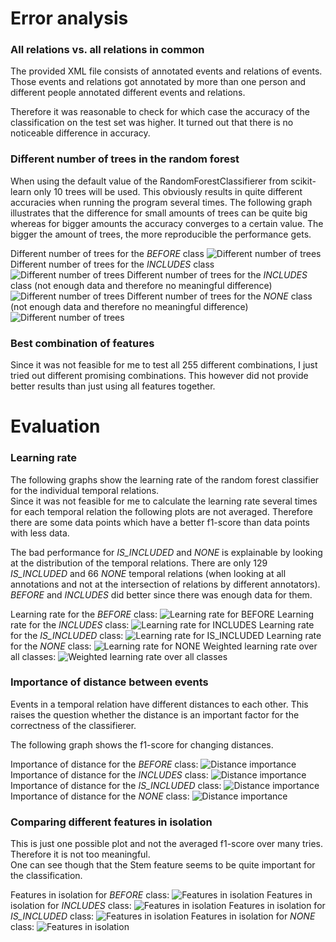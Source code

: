 Error analysis
==============

### All relations vs. all relations in common

The provided XML file consists of annotated events and relations of events.
Those events and relations got annotated by more than one person and different people annotated different events and relations.

Therefore it was reasonable to check for which case the accuracy of the classification on the test set was higher.
It turned out that there is no noticeable difference in accuracy.


### Different number of trees in the random forest

When using the default value of the RandomForestClassifierer from scikit-learn only 10 trees will be used.
This obviously results in quite different accuracies when running the program several times.
The following graph illustrates that the difference for small amounts of trees can be quite big whereas for bigger amounts the accuracy converges to a certain value.
The bigger the amount of trees, the more reproducible the performance gets.

Different number of trees for the _BEFORE_ class
![](plots/different_number_of_trees_0.jpg?raw=true "Different number of trees")
Different number of trees for the _INCLUDES_ class
![](plots/different_number_of_trees_1.jpg?raw=true "Different number of trees")
Different number of trees for the _INCLUDES_ class (not enough data and therefore no meaningful difference)
![](plots/different_number_of_trees_2.jpg?raw=true "Different number of trees")
Different number of trees for the _NONE_ class (not enough data and therefore no meaningful difference)
![](plots/different_number_of_trees_3.jpg?raw=true "Different number of trees")

### Best combination of features

Since it was not feasible for me to test all 255 different combinations, I just tried out different promising combinations.
This however did not provide better results than just using all features together.


Evaluation
==========

### Learning rate
The following graphs show the learning rate of the random forest classifier for the individual temporal relations.  
Since it was not feasible for me to calculate the learning rate several times for each temporal relation the following plots are not averaged.
Therefore there are some data points which have a better f1-score than data points with less data.

The bad performance for _IS_INCLUDED_ and _NONE_ is explainable by looking at the distribution of the temporal relations.
There are only 129 _IS_INCLUDED_ and 66 _NONE_ temporal relations (when looking at all annotations and not at the intersection of relations by different annotators).  
_BEFORE_ and _INCLUDES_ did better since there was enough data for them.

Learning rate for the _BEFORE_ class:
![](plots/learning_rate_0.jpg?raw=true "Learning rate for BEFORE")
Learning rate for the _INCLUDES_ class:
![](plots/learning_rate_1.jpg?raw=true "Learning rate for INCLUDES")
Learning rate for the _IS_INCLUDED_ class:
![](plots/learning_rate_2.jpg?raw=true "Learning rate for IS_INCLUDED")
Learning rate for the _NONE_ class:
![](plots/learning_rate_3.jpg?raw=true "Learning rate for NONE")
Weighted learning rate over all classes:
![](plots/learning_rate_weighted.jpg?raw=true "Weighted learning rate over all classes")


### Importance of distance between events

Events in a temporal relation have different distances to each other.
This raises the question whether the distance is an important factor for the correctness of the classifierer.

The following graph shows the f1-score for changing distances.

Importance of distance for the _BEFORE_ class:
![](plots/distance_importance_0.jpg?raw=true "Distance importance")
Importance of distance for the _INCLUDES_ class:
![](plots/distance_importance_1.jpg?raw=true "Distance importance")
Importance of distance for the _IS_INCLUDED_ class:
![](plots/distance_importance_2.jpg?raw=true "Distance importance")
Importance of distance for the _NONE_ class:
![](plots/distance_importance_3.jpg?raw=true "Distance importance")

### Comparing different features in isolation

This is just one possible plot and not the averaged f1-score over many tries.
Therefore it is not too meaningful.  
One can see though that the Stem feature seems to be quite important for the classification.

Features in isolation for _BEFORE_ class:
![](plots/best_feature_0.jpg?raw=true "Features in isolation")
Features in isolation for _INCLUDES_ class:
![](plots/best_feature_1.jpg?raw=true "Features in isolation")
Features in isolation for _IS_INCLUDED_ class:
![](plots/best_feature_2.jpg?raw=true "Features in isolation")
Features in isolation for _NONE_ class:
![](plots/best_feature_3.jpg?raw=true "Features in isolation")
